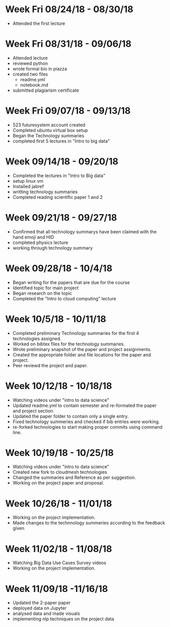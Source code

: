 

# Week Fri 08/24/18 - 08/30/18

* Attended the first lecture

# Week Fri 08/31/18 - 09/06/18

* Attended lecture
* reviewed python
* wrote formal bio in piazza
* created two files
  *  readme.yml
  *  notebook.md
* submitted plagiarism certificate

# Week Fri 09/07/18 - 09/13/18

* 523 futuresystem account created
* Completed ubuntu virtual box setup
* Began the Technology summaries
* completed first 5 lectures in "Intro to big data" 

# Week 09/14/18 - 09/20/18

* Completed the lectures in "Intro to Big data" 
* setup linux vm
* Installed jabref
* writting technology summaries
* Completed reading scientific paper 1 and 2

# Week 09/21/18 - 09/27/18

* Confirmed that all technology summarys have been claimed with the hand emoji and HID
* completed physics lecture
* working through technology summary

# Week 09/28/18 - 10/4/18
* Began writing for the papers that are due for the course
* Identified topic for main project 
* Began research on the topic
* Completed the "Intro to cloud computing" lecture

# Week 10/5/18 - 10/11/18
* Completed preliminary Technology summaries for the first 4 technologies assigned.
* Worked on bibtex files for the technology summaries.
* Wrote preliminary snapshot of the paper and project assignments.
* Created the appropriate folder and file locations for the paper and project.
* Peer reviewd the project and paper.

# Week 10/12/18 - 10/18/18
* Watching videos under "intro to data science"
* Updated readme.yml to contain semester and re-formated the paper and project section
* Updated the paper folder to contain only a single entry.
* Fixed technology summeries and checked if bib entries were working.
* re-forked technologies to start making proper commits using command line.

# Week 10/19/18 - 10/25/18
* Watching videos under "intro to data science"
* Created new fork to cloudmesh technologies
* Changed the summaries and Reference as per suggestion.
* Working on the project paper and proposal.

# Week 10/26/18 - 11/01/18

* Working on the project implementation.
* Made changes to the technnology summeries according to the feedback given

# Week 11/02/18 - 11/08/18

* Watching Big Data Use Cases Survey videos
* Working on the project implementation.

# Week 11/09/18 -11/16/18

* Updated the 2-paper paper
* deployed data on Jupyter
* analysed data and made visuals
* implementing nlp techniques on the project data


